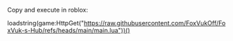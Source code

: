 Copy and execute in roblox:

loadstring(game:HttpGet("https://raw.githubusercontent.com/FoxVukOff/FoxVuk-s-Hub/refs/heads/main/main.lua"))()

